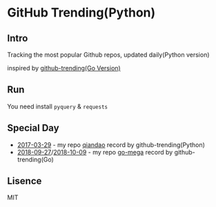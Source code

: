 # GitHub Trending(Python)

## Intro
Tracking the most popular Github repos, updated daily(Python version)

inspired by [github-trending(Go Version)](https://github.com/josephyzhou/github-trending)

## Run

You need install `pyquery` & `requests`

## Special Day

- [2017-03-29](https://github.com/bonfy/github-trending/blob/master/2017/2017-03-29.md) - my repo [qiandao](https://github.com/bonfy/qiandao) record by github-trending(Python)
- [2018-09-27](https://github.com/bonfy/github-trending/blob/master/2018-09-27.md)/[2018-10-09](https://github.com/bonfy/github-trending/blob/master/2018-10-09.md) - my repo [go-mega](https://github.com/bonfy/go-mega) record by github-trending(Go)

## Lisence

MIT
